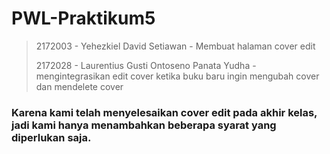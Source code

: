 # PWL-Praktikum5

> 2172003 - Yehezkiel David Setiawan - Membuat halaman cover edit
>
> 2172028 - Laurentius Gusti Ontoseno Panata Yudha -  mengintegrasikan edit cover ketika buku baru ingin mengubah cover dan mendelete cover

### Karena kami telah menyelesaikan cover edit pada akhir kelas, jadi kami hanya menambahkan beberapa syarat yang diperlukan saja.

